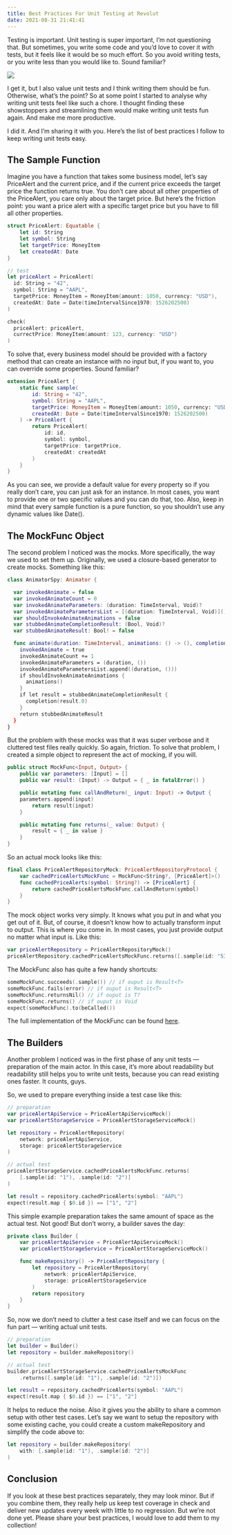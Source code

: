 ```yaml
---
title: Best Practices For Unit Testing at Revolut
date: 2021-08-31 21:41:41
---
```


Testing is important. Unit testing is super important, I’m not questioning that. But sometimes, you write some code and you’d love to cover it with tests, but it feels like it would be so much effort. So you avoid writing tests, or you write less than you would like to. Sound familiar?

![](https://miro.medium.com/max/1400/1*NkaJoUvbW5GIKFV_Fm5KAQ.png)

I get it, but I also value unit tests and I think writing them should be fun. Otherwise, what’s the point? So at some point I started to analyse why writing unit tests feel like such a chore. I thought finding these showstoppers and streamlining them would make writing unit tests fun again. And make me more productive.

I did it. And I’m sharing it with you. Here’s the list of best practices I follow to keep writing unit tests easy.

## The Sample Function

Imagine you have a function that takes some business model, let’s say PriceAlert and the current price, and if the current price exceeds the target price the function returns true. You don’t care about all other properties of the PriceAlert, you care only about the target price. But here’s the friction point: you want a price alert with a specific target price but you have to fill all other properties.

``` swift 
struct PriceAlert: Equatable {
    let id: String
    let symbol: String
    let targetPrice: MoneyItem
    let createdAt: Date
}

// test
let priceAlert = PriceAlert(
  id: String = "42",
  symbol: String = "AAPL",
  targetPrice: MoneyItem = MoneyItem(amount: 1050, currency: "USD"),
  createdAt: Date = Date(timeIntervalSince1970: 1526202500)
)

check(
  priceAlert: priceAlert,
  currectPrice: MoneyItem(amount: 123, currency: "USD")
)
```

To solve that, every business model should be provided with a factory method that can create an instance with no input but, if you want to, you can override some properties. Sound familiar?

``` swift
extension PriceAlert {
    static func sample(
        id: String = "42",
        symbol: String = "AAPL",
        targetPrice: MoneyItem = MoneyItem(amount: 1050, currency: "USD"),
        createdAt: Date = Date(timeIntervalSince1970: 1526202500)
    ) -> PriceAlert {
        return PriceAlert(
            id: id,
            symbol: symbol,
            targetPrice: targetPrice,
            createdAt: createdAt
        )
    }
}
```

As you can see, we provide a default value for every property so if you really don’t care, you can just ask for an instance. In most cases, you want to provide one or two specific values and you can do that, too. Also, keep in mind that every sample function is a pure function, so you shouldn’t use any dynamic values like Date().

## The MockFunc Object

The second problem I noticed was the mocks. More specifically, the way we used to set them up. Originally, we used a closure-based generator to create mocks. Something like this:

``` swift
class AnimatorSpy: Animator {

  var invokedAnimate = false
  var invokedAnimateCount = 0
  var invokedAnimateParameters: (duration: TimeInterval, Void)?
  var invokedAnimateParametersList = [(duration: TimeInterval, Void)]()
  var shouldInvokeAnimateAnimations = false
  var stubbedAnimateCompletionResult: (Bool, Void)?
  var stubbedAnimateResult: Bool! = false

  func animate(duration: TimeInterval, animations: () -> (), completion: (Bool) -> ()) -> Bool {
    invokedAnimate = true
    invokedAnimateCount += 1
    invokedAnimateParameters = (duration, ())
    invokedAnimateParametersList.append((duration, ()))
    if shouldInvokeAnimateAnimations {
      animations()
    }
    if let result = stubbedAnimateCompletionResult {
      completion(result.0)
    }
    return stubbedAnimateResult
  }
}
```

But the problem with these mocks was that it was super verbose and it cluttered test files really quickly. So again, friction. To solve that problem, I created a simple object to represent the act of mocking, if you will.

``` swift
public struct MockFunc<Input, Output> {
    public var parameters: [Input] = []
    public var result: (Input) -> Output = { _ in fatalError() }

    public mutating func callAndReturn(_ input: Input) -> Output {
	parameters.append(input)
        return result(input)
    }

    public mutating func returns(_ value: Output) {
        result = { _ in value }
    }
}
```

So an actual mock looks like this:

``` swift
final class PriceAlertRepositoryMock: PriceAlertRepositoryProtocol {
    var cachedPriceAlertsMockFunc = MockFunc<String?, [PriceAlert]>()
    func cachedPriceAlerts(symbol: String?) -> [PriceAlert] {
        return cachedPriceAlertsMockFunc.callAndReturn(symbol)
    }
}
```

The mock object works very simply. It knows what you put in and what you get out of it. But, of course, it doesn’t know how to actually transform input to output. This is where you come in. In most cases, you just provide output no matter what input is. Like this:

``` swift
var priceAlertRepository = PriceAlertRepositoryMock()
priceAlertRepository.cachedPriceAlertsMockFunc.returns([.sample(id: "53")])
```

The MockFunc also has quite a few handy shortcuts:


``` swift
someMockFunc.succeeds(.sample()) // if ouput is Result<T>
someMockFunc.fails(error) // if ouput is Result<T>
someMockFunc.returnsNil() // if ouput is T?
someMockFunc.returns() // if ouput is Void
expect(someMockFunc).to(beCalled())
```

The full implementation of the MockFunc can be found [here](https://gist.github.com/frootloops/de256f714db0bdbde9499381e5dd83cd).

## The Builders

Another problem I noticed was in the first phase of any unit tests — preparation of the main actor. In this case, it’s more about readability but readability still helps you to write unit tests, because you can read existing ones faster. It counts, guys.

So, we used to prepare everything inside a test case like this:

``` swift
// preparation
var priceAlertApiService = PriceAlertApiServiceMock()
var priceAlertStorageService = PriceAlertStorageServiceMock()

let repository = PriceAlertRepository(
	network: priceAlertApiService,
	storage: priceAlertStorageService
)

// actual test
priceAlertStorageService.cachedPriceAlertsMockFunc.returns(
	[.sample(id: "1"), .sample(id: "2")]
)

let result = repository.cachedPriceAlerts(symbol: "AAPL")
expect(result.map { $0.id }) == ["1", "2"]
```

This simple example preparation takes the same amount of space as the actual test. Not good! But don’t worry, a builder saves the day:

``` swift
private class Builder {
    var priceAlertApiService = PriceAlertApiServiceMock()
    var priceAlertStorageService = PriceAlertStorageServiceMock()

    func makeRepository() -> PriceAlertRepository {
        let repository = PriceAlertRepository(
            network: priceAlertApiService,
            storage: priceAlertStorageService
        )
        return repository
    }
}
```

So, now we don’t need to clutter a test case itself and we can focus on the fun part — writing actual unit tests.

``` swift
// preparation
let builder = Builder()
let repository = builder.makeRepository()

// actual test
builder.priceAlertStorageService.cachedPriceAlertsMockFunc
    .returns([.sample(id: "1"), .sample(id: "2")])

let result = repository.cachedPriceAlerts(symbol: "AAPL")
expect(result.map { $0.id }) == ["1", "2"]
```

It helps to reduce the noise. Also it gives you the ability to share a common setup with other test cases. Let’s say we want to setup the repository with some existing cache, you could create a custom makeRepository and simplify the code above to:

``` swift
let repository = builder.makeRepository(
	with: [.sample(id: "1"), .sample(id: "2")]
)
```

## Conclusion

If you look at these best practices separately, they may look minor. But if you combine them, they really help us keep test coverage in check and deliver new updates every week with little to no regression. But we’re not done yet. Please share your best practices, I would love to add them to my collection!
